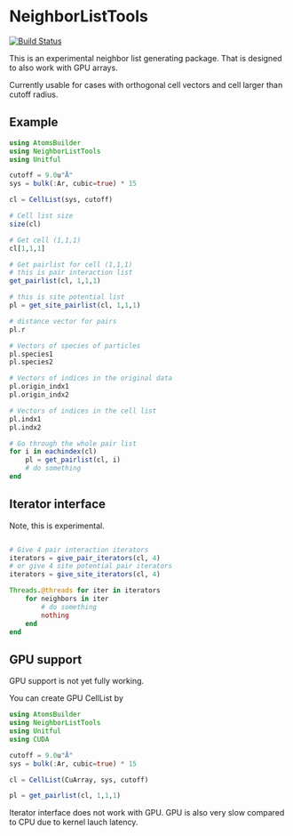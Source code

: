 # NeighborListTools

[![Build Status](https://github.com/tjjarvinen/NeighborListTools.jl/actions/workflows/CI.yml/badge.svg?branch=main)](https://github.com/tjjarvinen/NeighborListTools.jl/actions/workflows/CI.yml?query=branch%3Amain)

This is an experimental neighbor list generating package.
That is designed to also work with GPU arrays.

Currently usable for cases with orthogonal cell vectors and cell larger than cutoff radius.

## Example

```julia
using AtomsBuilder
using NeighborListTools
using Unitful

cutoff = 9.0u"Å"
sys = bulk(:Ar, cubic=true) * 15

cl = CellList(sys, cutoff)

# Cell list size
size(cl)

# Get cell (1,1,1)
cl[1,1,1]

# Get pairlist for cell (1,1,1)
# this is pair interaction list
get_pairlist(cl, 1,1,1)

# this is site potential list
pl = get_site_pairlist(cl, 1,1,1)

# distance vector for pairs
pl.r        

# Vectors of species of particles
pl.species1
pl.species2

# Vectors of indices in the original data
pl.origin_indx1
pl.origin_indx2

# Vectors of indices in the cell list
pl.indx1
pl.indx2

# Go through the whole pair list
for i in eachindex(cl)
    pl = get_pairlist(cl, i)
    # do something
end
```

## Iterator interface

Note, this is experimental.

```julia

# Give 4 pair interaction iterators
iterators = give_pair_iterators(cl, 4)
# or give 4 site potential pair iterators
iterators = give_site_iterators(cl, 4)

Threads.@threads for iter in iterators
    for neighbors in iter
        # do something
        nothing
    end
end

```



## GPU support

GPU support is not yet fully working.

You can create GPU CellList by

```julia
using AtomsBuilder
using NeighborListTools
using Unitful
using CUDA

cutoff = 9.0u"Å"
sys = bulk(:Ar, cubic=true) * 15

cl = CellList(CuArray, sys, cutoff)

pl = get_pairlist(cl, 1,1,1)
```

Iterator interface does not work with GPU.
GPU is also very slow compared to CPU due to kernel lauch latency.
